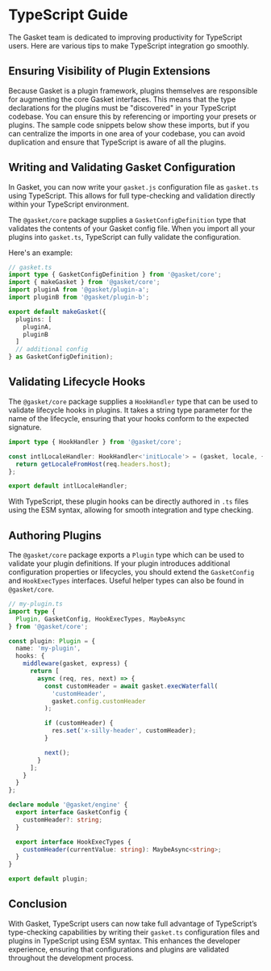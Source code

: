# TypeScript Guide

The Gasket team is dedicated to improving productivity for TypeScript users. Here are various tips to make TypeScript integration go smoothly.

## Ensuring Visibility of Plugin Extensions

Because Gasket is a plugin framework, plugins themselves are responsible for augmenting the core Gasket interfaces. This means that the type declarations for the plugins must be "discovered" in your TypeScript codebase. You can ensure this by referencing or importing your presets or plugins. The sample code snippets below show these imports, but if you can centralize the imports in one area of your codebase, you can avoid duplication and ensure that TypeScript is aware of all the plugins.

## Writing and Validating Gasket Configuration

In Gasket, you can now write your `gasket.js` configuration file as `gasket.ts` using TypeScript. This allows for full type-checking and validation directly within your TypeScript environment.

The `@gasket/core` package supplies a `GasketConfigDefinition` type that validates the contents of your Gasket config file. When you import all your plugins into `gasket.ts`, TypeScript can fully validate the configuration.

Here's an example:

```typescript
// gasket.ts
import type { GasketConfigDefinition } from '@gasket/core';
import { makeGasket } from '@gasket/core';
import pluginA from '@gasket/plugin-a';
import pluginB from '@gasket/plugin-b';

export default makeGasket({
  plugins: [
    pluginA,
    pluginB
  ]
  // additional config
} as GasketConfigDefinition);
```

## Validating Lifecycle Hooks

The `@gasket/core` package supplies a `HookHandler` type that can be used to validate lifecycle hooks in plugins. It takes a string type parameter for the name of the lifecycle, ensuring that your hooks conform to the expected signature.

```typescript
import type { HookHandler } from '@gasket/core';

const intlLocaleHandler: HookHandler<'initLocale'> = (gasket, locale, { req, res }) => {
  return getLocaleFromHost(req.headers.host);
};

export default intlLocaleHandler;
```

With TypeScript, these plugin hooks can be directly authored in `.ts` files using the ESM syntax, allowing for smooth integration and type checking.

## Authoring Plugins

The `@gasket/core` package exports a `Plugin` type which can be used to validate your plugin definitions. If your plugin introduces additional configuration properties or lifecycles, you should extend the `GasketConfig` and `HookExecTypes` interfaces. Useful helper types can also be found in `@gasket/core`.

```typescript
// my-plugin.ts
import type {
  Plugin, GasketConfig, HookExecTypes, MaybeAsync
} from '@gasket/core';

const plugin: Plugin = {
  name: 'my-plugin',
  hooks: {
    middleware(gasket, express) {
      return [
        async (req, res, next) => {
          const customHeader = await gasket.execWaterfall(
            'customHeader',
            gasket.config.customHeader
          );

          if (customHeader) {
            res.set('x-silly-header', customHeader);
          }

          next();
        }
      ];
    }
  }
};

declare module '@gasket/engine' {
  export interface GasketConfig {
    customHeader?: string;
  }

  export interface HookExecTypes {
    customHeader(currentValue: string): MaybeAsync<string>;
  }
}

export default plugin;
```

## Conclusion

With Gasket, TypeScript users can now take full advantage of TypeScript’s type-checking capabilities by writing their `gasket.ts` configuration files and plugins in TypeScript using ESM syntax. This enhances the developer experience, ensuring that configurations and plugins are validated throughout the development process.
